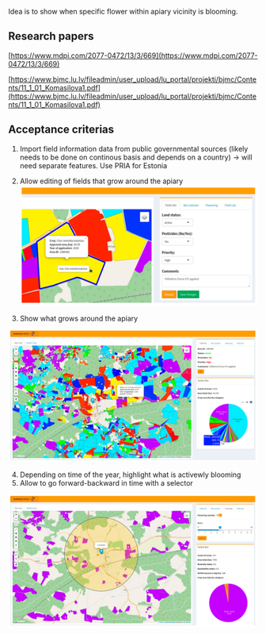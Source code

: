 Idea is to show when specific flower within apiary vicinity is blooming.

## Research papers

[https://www.mdpi.com/2077-0472/13/3/669](https://www.mdpi.com/2077-0472/13/3/669)

[https://www.bjmc.lu.lv/fileadmin/user_upload/lu_portal/projekti/bjmc/Contents/11_1_01_Komasilova1.pdf](https://www.bjmc.lu.lv/fileadmin/user_upload/lu_portal/projekti/bjmc/Contents/11_1_01_Komasilova1.pdf)

## Acceptance criterias

1. Import field information data from public governmental sources (likely needs to be done on continous basis and depends on a country) → will need separate features. Use PRIA for Estonia
    
2. Allow editing of fields that grow around the apiary
    ![](../../../../img/agriculture-13-00669-g010.webp)
 
    
3. Show what grows around the apiary
    

![](../../../../img/agriculture-13-00669-g001.webp)

4. Depending on time of the year, highlight what is activewly blooming
5. Allow to go forward-backward in time with a selector

![](../../../../img/agriculture-13-00669-g007.webp)